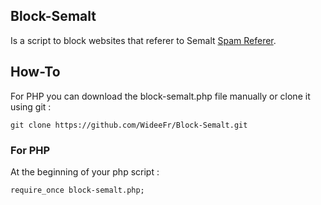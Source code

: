 ## Block-Semalt

Is a script to block websites that referer to Semalt [Spam Referer](http://en.wikipedia.org/wiki/Referer_spam).

## How-To

For PHP you can download the block-semalt.php file manually or clone it using git :

```
git clone https://github.com/WideeFr/Block-Semalt.git
```

### For PHP

At the beginning of your php script :

```
require_once block-semalt.php;
```
